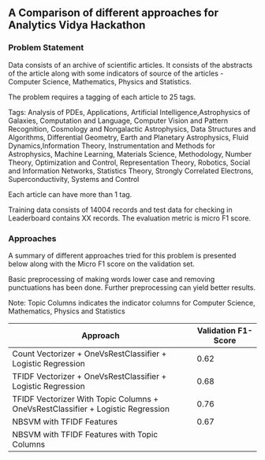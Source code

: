 ## A Comparison of different approaches for Analytics Vidya Hackathon

### Problem Statement

Data consists of an archive of scientific articles. It consists of the abstracts of the article along with some indicators of source of the articles - Computer Science, Mathematics, Physics and Statistics.

The problem requires a tagging of each article to 25 tags.

Tags: Analysis of PDEs, Applications, Artificial Intelligence,Astrophysics of Galaxies, Computation and Language, Computer Vision and Pattern Recognition, Cosmology and Nongalactic Astrophysics, Data Structures and Algorithms, Differential Geometry, Earth and Planetary Astrophysics, Fluid Dynamics,Information Theory, Instrumentation and Methods for Astrophysics, Machine Learning, Materials Science, Methodology, Number Theory, Optimization and Control, Representation Theory, Robotics, Social and Information Networks, Statistics Theory, Strongly Correlated Electrons, Superconductivity, Systems and Control

Each article can have more than 1 tag.

Training data consists of 14004 records and test data for checking in Leaderboard contains XX records.
The evaluation metric is micro F1 score.

### Approaches

A summary of different approaches tried for this problem is presented below along with the Micro F1 score on the validation set.

Basic preprocessing of making words lower case and removing punctuations has been done. Further preprocessing can yield better results.

Note: Topic Columns indicates the indicator columns for Computer Science, Mathematics, Physics and Statistics

| Approach      | Validation F1-Score |
| ----------- | ----------- |
| Count Vectorizer + OneVsRestClassifier + Logistic Regression     | 0.62       |
| TFIDF Vectorizer + OneVsRestClassifier + Logistic Regression   | 0.68        |
| TFIDF Vectorizer With Topic Columns  + OneVsRestClassifier + Logistic Regression   | 0.76        |
| NBSVM with TFIDF Features   | 0.67        |
| NBSVM with TFIDF Features with Topic Columns   |         |
